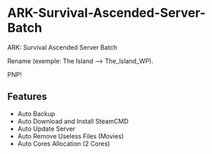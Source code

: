 # ARK-Survival-Ascended-Server-Batch
ARK: Survival Ascended Server Batch

Rename (exemple: The Island --> The_Island_WP).

PNP!

## Features
- Auto Backup
- Auto Download and Install SteamCMD
- Auto Update Server
- Auto Remove Useless Files (Movies)
- Auto Cores Allocation (2 Cores)
